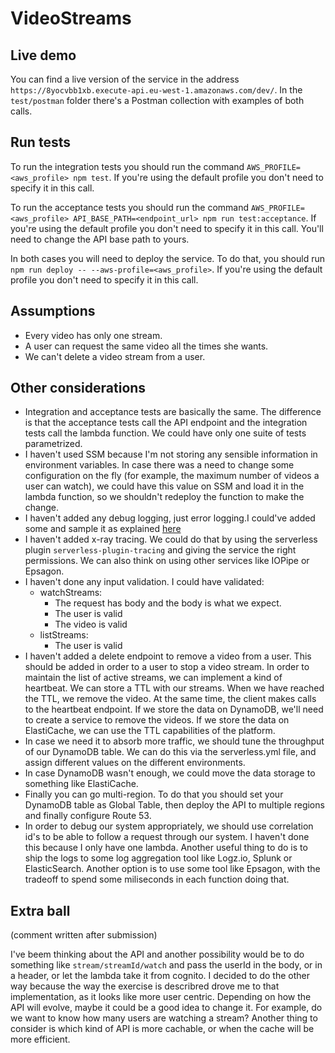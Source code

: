 # VideoStreams

## Live demo

You can find a live version of the service in the address `https://8yocvbb1xb.execute-api.eu-west-1.amazonaws.com/dev/`.
In the `test/postman` folder there's a Postman collection with examples of both calls.

## Run tests

To run the integration tests you should run the command `AWS_PROFILE=<aws_profile> npm test`. If you're using the default profile you don't need to specify it in this call.

To run the acceptance tests you should run the command `AWS_PROFILE=<aws_profile> API_BASE_PATH=<endpoint_url> npm run test:acceptance`. If you're using the default profile you don't need to specify it in this call. You'll need to change the API base path to yours.

In both cases you will need to deploy the service. To do that, you should run `npm run deploy -- --aws-profile=<aws_profile>`. If you're using the default profile you don't need to specify it in this call.

## Assumptions

- Every video has only one stream.
- A user can request the same video all the times she wants.
- We can't delete a video stream from a user.

## Other considerations

- Integration and acceptance tests are basically the same. The difference is that the acceptance tests call the API endpoint and the integration tests call the lambda function. We could have only one suite of tests parametrized.
- I haven't used SSM because I'm not storing any sensible information in environment variables. In case there was a need to change some configuration on the fly (for example, the maximum number of videos a user can watch), we could have this value on SSM and load it in the lambda function, so we shouldn't redeploy the function to make the change.
- I haven't added any debug logging, just error logging.I could've added some and sample it as explained [here](https://theburningmonk.com/2018/04/you-need-to-sample-debug-logs-in-production/)
- I haven't added x-ray tracing. We could do that by using the serverless plugin `serverless-plugin-tracing` and giving the service the right permissions. We can also think on using other services like IOPipe or Epsagon.
- I haven't done any input validation. I could have validated:
  - watchStreams:
    * The request has body and the body is what we expect.
    * The user is valid
    * The video is valid
  - listStreams:
    * The user is valid
- I haven't added a delete endpoint to remove a video from a user. This should be added in order to a user to stop a video stream. In order to maintain the list of active streams, we can implement a kind of heartbeat. We can store a TTL with our streams. When we have reached the TTL, we remove the video. At the same time, the client makes calls to the heartbeat endpoint. If we store the data on DynamoDB, we'll need to create a service to remove the videos. If we store the data on ElastiCache, we can use the TTL capabilities of the platform.
- In case we need it to absorb more traffic, we should tune the throughput of our DynamoDB table. We can do this via the serverless.yml file, and assign different values on the different environments.
- In case DynamoDB wasn't enough, we could move the data storage to something like ElastiCache.
- Finally you can go multi-region. To do that you should set your DynamoDB table as Global Table, then deploy the API to multiple regions and finally configure Route 53.
- In order to debug our system appropriately, we should use correlation id's to be able to follow a request through our system. I haven't done this because I only have one lambda. Another useful thing to do is to ship the logs to some log aggregation tool like Logz.io, Splunk or ElasticSearch. Another option is to use some tool like Epsagon, with the tradeoff to spend some miliseconds in each function doing that.

## Extra ball
(comment written after submission)

I've beem thinking about the API and another possibility would be to do something like `stream/streamId/watch` and pass the userId in the body, or in a header, or let the lambda take it from cognito. I decided to do the other way because the way the exercise is describred drove me to that implementation, as it looks like more user centric. Depending on how the API will evolve, maybe it could be a good idea to change it. For example, do we want to know how many users are watching a stream? Another thing to consider is which kind of API is more cachable, or when the cache will be more efficient.
